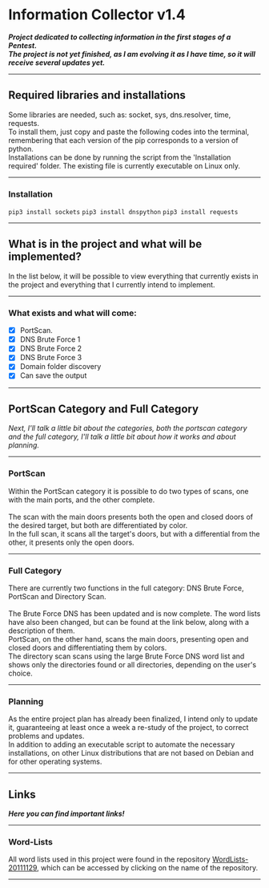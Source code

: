# Information Collector v1.4

<p>
 
__*Project dedicated to collecting information in the first stages of a Pentest.<br />
The project is not yet finished, as I am evolving it as I have time, so it will receive several updates yet.*__

</p>

---

## Required libraries and installations

<p>
 
Some libraries are needed, such as: socket, sys, dns.resolver, time, requests.<br />
To install them, just copy and paste the following codes into the terminal, remembering that each version of the pip corresponds to a version of python.<br />
Installations can be done by running the script from the 'Installation required' folder. The existing file is currently executable on Linux only.

</p>

---

### Installation

`pip3 install sockets`
`pip3 install dnspython`
`pip3 install requests`

---

## What is in the project and what will be implemented?

<p>
 
In the list below, it will be possible to view everything that currently exists in the project and everything that I currently intend to implement.<br />

</p>

---

### What exists and what will come:

 - [x] PortScan.<br />
 - [x] DNS Brute Force 1<br />
 - [x] DNS Brute Force 2<br />
 - [x] DNS Brute Force 3<br />
 - [x] Domain folder discovery<br />
 - [x] Can save the output<br />
 
---

## PortScan Category and Full Category

<p>
 
*Next, I'll talk a little bit about the categories, both the portscan category and the full category, I'll talk a little bit about how it works and about planning.*

</p>

---

### PortScan

<p>
 
Within the PortScan category it is possible to do two types of scans, one with the main ports, and the other complete.<br /><br />
The scan with the main doors presents both the open and closed doors of the desired target, but both are differentiated by color.<br />
In the full scan, it scans all the target's doors, but with a differential from the other, it presents only the open doors.

</p>

---

### Full Category

<p>
 
There are currently two functions in the full category: DNS Brute Force, PortScan and Directory Scan.<br /><br />
The Brute Force DNS has been updated and is now complete. The word lists have also been changed, but can be found at the link below, along with a description of them.<br />
PortScan, on the other hand, scans the main doors, presenting open and closed doors and differentiating them by colors.<br />
The directory scan scans using the large Brute Force DNS word list and shows only the directories found or all directories, depending on the user's choice.<br />

</p>

---

### Planning

<p>
 
 As the entire project plan has already been finalized, I intend only to update it, guaranteeing at least once a week a re-study of the project, to correct problems and updates.<br />
 In addition to adding an executable script to automate the necessary installations, on other Linux distributions that are not based on Debian and for other operating systems.
 
</p>

---

## Links

<p>

__*Here you can find important links!*__

<p>

---

### Word-Lists

<p>

All word lists used in this project were found in the repository [WordLists-20111129](https://github.com/emadshanab/WordLists-20111129), which can be accessed by clicking on the name of the repository.

<p>

---